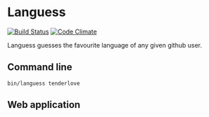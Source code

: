 # Languess

[![Build Status](https://travis-ci.org/defsprite/languess.png)](https://travis-ci.org/defsprite/languess) [![Code Climate](https://codeclimate.com/github/defsprite/languess.png)](https://codeclimate.com/github/defsprite/languess)

Languess guesses the favourite language of any given github user.


## Command line

```
bin/languess tenderlove
```

## Web application
```

```
